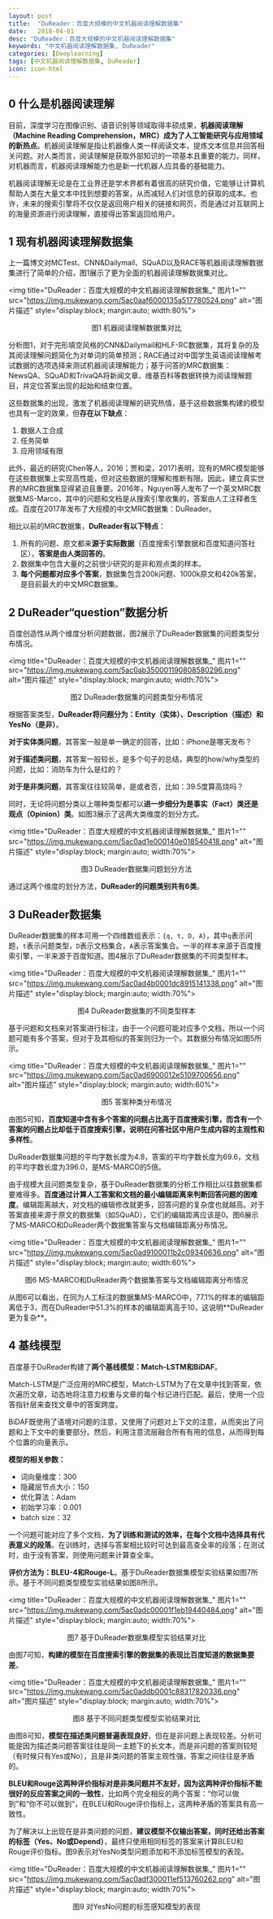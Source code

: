 ```yaml
---
layout: post
title:  "DuReader：百度大规模的中文机器阅读理解数据集"
date:   2018-04-01
desc: "DuReader：百度大规模的中文机器阅读理解数据集"
keywords: "中文机器阅读理解数据集, DuReader"
categories: [Deeplearning]
tags: [中文机器阅读理解数据集, DuReader]
icon: icon-html
---
```


**0 什么是机器阅读理解**
-----------

目前，深度学习在图像识别、语音识别等领域取得丰硕成果，**机器阅读理解（Machine Reading Comprehension，MRC）成为了人工智能研究与应用领域的新热点**。机器阅读理解是指让机器像人类一样阅读文本，提炼文本信息并回答相关问题。对人类而言，阅读理解是获取外部知识的一项基本且重要的能力。同样，对机器而言，机器阅读理解能力也是新一代机器人应具备的基础能力。

机器阅读理解无论是在工业界还是学术界都有着很高的研究价值，它能够让计算机帮助人类在大量文本中找到想要的答案，从而减轻人们对信息的获取的成本。也许，未来的搜索引擎将不仅仅是返回用户相关的链接和网页，而是通过对互联网上的海量资源进行阅读理解，直接得出答案返回给用户。

**1 现有机器阅读理解数据集**
-------------

上一篇博文对MCTest、CNN&Dailymail、SQuAD以及RACE等机器阅读理解数据集进行了简单的介绍，图1展示了更为全面的机器阅读理解数据集对比。

<img title="DuReader：百度大规模的中文机器阅读理解数据集_" 图片1="" src="https://img.mukewang.com/5ac0aaf6000135a517780524.png" alt="图片描述" style="display:block; margin:auto; width:80%">

<p style="text-align:center">图1 机器阅读理解数据集对比</p>

分析图1，对于完形填空风格的CNN&Dailymail和HLF-RC数据集，其将复杂的及其阅读理解问题简化为对单词的简单预测；RACE通过对中国学生英语阅读理解考试数据的选项选择来测试机器阅读理解能力；基于问答的MRC数据集：NewsQA、SQuAD和TrivaQA将新闻文章、维基百科等数据转换为阅读理解题目，并定位答案出现的起始和结束位置。

这些数据集的出现，激发了机器阅读理解的研究热情，基于这些数据集构建的模型也具有一定的效果，但**存在以下缺点**：

 1. 数据人工合成
 2. 任务简单
 3. 应用领域有限

此外，最近的研究(Chen等人，2016；贾和梁，2017)表明，现有的MRC模型能够在这些数据集上实现高性能，但对这些数据的理解和推断有限。因此，建立真实世界的MRC数据集显得紧迫且重要。2016年，Nguyen等人发布了一个英文MRC数据集MS-Marco，其中的问题和文档是从搜索引擎收集的，答案由人工注释者生成。百度在2017年发布了大规模的中文MRC数据集：DuReader。

相比以前的MRC数据集，**DuReader有以下特点**：

 1. 所有的问题、原文都来**源于实际数据**（百度搜索引擎数据和百度知道问答社区），**答案是由人类回答的**。
 2. 数据集中包含大量的之前很少研究的是非和观点类的样本。
 3. **每个问题都对应多个答案**，数据集包含200k问题、1000k原文和420k答案，是目前最大的中文MRC数据集。

**2 DuReader“question”数据分析**
------------------------

百度创造性从两个维度分析问题数据，图2展示了DuReader数据集的问题类型分布情况。

<img title="DuReader：百度大规模的中文机器阅读理解数据集_" 图片1="" src="https://img.mukewang.com/5ac0ab350001190808580296.png" alt="图片描述" style="display:block; margin:auto; width:70%">

<p style="text-align:center">图2 DuReader数据集的问题类型分布情况</p>

根据答案类型，**DuReader将问题分为：Entity（实体）、Description（描述）和YesNo（是非）**。

**对于实体类问题**，其答案一般是单一确定的回答，比如：iPhone是哪天发布？

**对于描述类问题**，其答案一般较长，是多个句子的总结，典型的how/why类型的问题，比如：消防车为什么是红的？

**对于是非类问题**，其答案往往较简单，是或者否，比如：39.5度算高烧吗？

同时，无论将问题分类以上哪种类型都可以**进一步细分为是事实（Fact）类还是观点（Opinion）类**。如图3展示了这两大类维度的划分方式。

<img title="DuReader：百度大规模的中文机器阅读理解数据集_" 图片1="" src="https://img.mukewang.com/5ac0ad1e000140e018540418.png" alt="图片描述" style="display:block; margin:auto; width:70%">

<p style="text-align:center">图3 DuReader数据集问题划分方法</p>

通过这两个维度的划分方法，**DuReader的问题类别共有6类**。

**3 DuReader数据集**
-------------

DuReader数据集的样本可用一个四维数组表示：`{q, t, D, A}`，其中`q`表示问题，`t`表示问题类型，`D`表示文档集合，`A`表示答案集合。一半的样本来源于百度搜索引擎，一半来源于百度知道。图4展示了DuReader数据集的不同类型样本。

<img title="DuReader：百度大规模的中文机器阅读理解数据集_" 图片1="" src="https://img.mukewang.com/5ac0ad4b0001dc8915141338.png" alt="图片描述" style="display:block; margin:auto; width:70%">

<p style="text-align:center">图4 DuReader数据集的不同类型样本</p>

基于问题和文档来对答案进行标注，由于一个问题可能对应多个文档，所以一个问题可能有多个答案，但对于及其相似的答案则归为一个。其数据分布情况如图5所示。

<img title="DuReader：百度大规模的中文机器阅读理解数据集_" 图片1="" src="https://img.mukewang.com/5ac0ad6900012e5109700656.png" alt="图片描述" style="display:block; margin:auto; width:60%">

<p style="text-align:center">图5 答案种类分布情况</p>

由图5可知，**百度知道中含有多个答案的问题占比高于百度搜索引擎，而含有一个答案的问题占比却低于百度搜索引擎，说明在问答社区中用户生成内容的主观性和多样性**。

DuReader数据集问题的平均字数长度为4.8，答案的平均字数长度为69.6，文档的平均字数长度为396.0，是MS-MARCO的5倍。

由于规模大且问题类型复杂，基于DuReader数据集的分析工作相比以往数据集都要难得多。**百度通过计算人工答案和文档的最小编辑距离来判断回答问题的困难度**。编辑距离越大，对文档的编辑修改就更多，回答问题的复杂度也就越高。对于答案直接来源于原文的数据集（如SQuAD），它们的编辑距离应该是0。图6展示了MS-MARCO和DuReader两个数据集答案与文档编辑距离分布情况。

<img title="DuReader：百度大规模的中文机器阅读理解数据集_" 图片1="" src="https://img.mukewang.com/5ac0ad9100011b2c09340636.png" alt="图片描述" style="display:block; margin:auto; width:60%">

<p style="text-align:center">图6 MS-MARCO和DuReader两个数据集答案与文档编辑距离分布情况
</p>
从图6可以看出，在同为人工标注的数据集MS-MARCO中，77.1%的样本的编辑距离低于3，而在DuReader中51.3%的样本的编辑距离高于10，这说明**DuReader更为复杂**。

**4 基线模型**
------

百度基于DuReader构建了**两个基线模型：Match-LSTM和BiDAF**。

Match-LSTM是广泛应用的MRC模型，Match-LSTM为了在文章中找到答案，依次遍历文章，动态地将注意力权重与文章的每个标记进行匹配。最后，使用一个应答指针层来查找文章中的答案跨度。

BiDAF既使用了语境对问题的注意，又使用了问题对上下文的注意，从而突出了问题和上下文中的重要部分。然后，利用注意流层融合所有有用的信息，从而得到每个位置的向量表示。

**模型的相关参数：**

 - 词向量维度：300
 - 隐藏层节点大小：150
 - 优化算法：Adam
 - 初始学习率：0.001
 - batch size：32

一个问题可能对应了多个文档，**为了训练和测试的效率，在每个文档中选择具有代表意义的段落**。在训练时，选择与答案相比较时可达到最高查全率的段落；在测试时，由于没有答案，则使用问题来计算查全率。

**评价方法为：BLEU-4和Rouge-L**。基于DuReader数据集模型实验结果如图7所示。基于不同问题类型模型实验结果如图8所示。

<img title="DuReader：百度大规模的中文机器阅读理解数据集_" 图片1="" src="https://img.mukewang.com/5ac0adc00001f1eb19440484.png" alt="图片描述" style="display:block; margin:auto; width:70%">

<p style="text-align:center">图7 基于DuReader数据集模型实验结果对比</p>

由图7可知，**构建的模型在百度搜索引擎的数据集的表现比百度知道的数据集要差**。

<img title="DuReader：百度大规模的中文机器阅读理解数据集_" 图片1="" src="https://img.mukewang.com/5ac0addb0001c88317820336.png" alt="图片描述" style="display:block; margin:auto; width:70%">

<p style="text-align:center">图8 基于不同问题类型模型实验结果对比</p>

由图8可知，**模型在描述类问题普遍表现良好**，但在是非问题上表现较差。分析可能是因为描述类问题答案往往是同一主题下的长文本，而是非问题的答案则较短（有时候只有Yes或No），且是非类问题的答案主观性强，答案之间往往是矛盾的。

**BLEU和Rouge这两种评价指标对是非类问题并不友好，因为这两种评价指标不能很好的反应答案之间的一致性**，比如两个完全相反的两个答案：“你可以做到”和“你不可以做到”，在BLEU和Rouge评价指标上，这两种矛盾的答案具有高一致性。

为了解决以上出现在是非类问题的问题，**建议模型不仅输出答案，同时还给出答案的标签（Yes、No或Depend）**，最终只使用相同标签的答案来计算BLEU和Rouge评价指标。图9表示对YesNo类型问题添加和不添加标签模型的表现。

<img title="DuReader：百度大规模的中文机器阅读理解数据集_" 图片1="" src="https://img.mukewang.com/5ac0adf300011ef513760262.png" alt="图片描述" style="display:block; margin:auto; width:70%">

<p style="text-align:center">图9 对YesNo问题的标签感知模型的表现</p>
